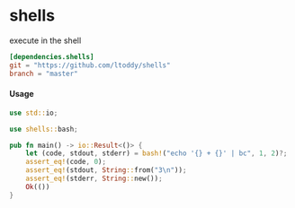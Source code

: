 # shells

execute in the shell

```toml
[dependencies.shells]
git = "https://github.com/ltoddy/shells"
branch = "master"
```

#### Usage

```rust
use std::io;

use shells::bash;

pub fn main() -> io::Result<()> {
    let (code, stdout, stderr) = bash!("echo '{} + {}' | bc", 1, 2)?;
    assert_eq!(code, 0);
    assert_eq!(stdout, String::from("3\n"));
    assert_eq!(stderr, String::new());
    Ok(())
}
```
